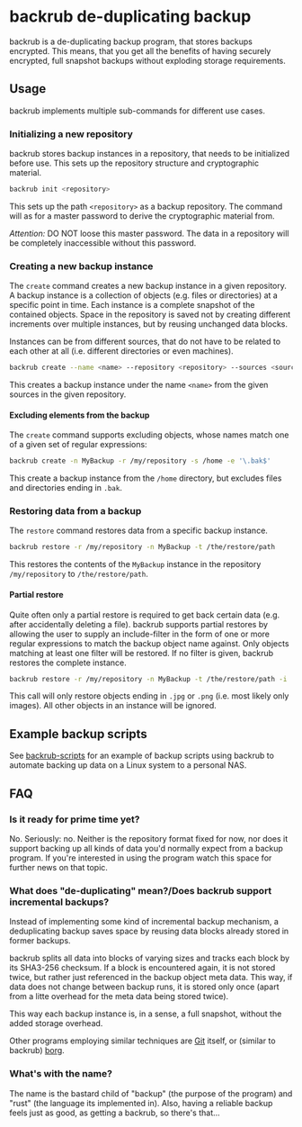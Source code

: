 # backrub de-duplicating backup

backrub is a de-duplicating backup program, that stores backups encrypted. This
means, that you get all the benefits of having securely encrypted, full snapshot
backups without exploding storage requirements.

## Usage

backrub implements multiple sub-commands for different use cases.

### Initializing a new repository

backrub stores backup instances in a repository, that needs to be initialized before
use. This sets up the repository structure and cryptographic material.

```sh
backrub init <repository>
```

This sets up the path `<repository>` as a backup repository. The command will as
for a master password to derive the cryptographic material from.

_Attention:_ DO NOT loose this master password. The data in a repository will be
completely inaccessible without this password.

### Creating a new backup instance

The `create` command creates a new backup instance in a given repository. A backup
instance is a collection of objects (e.g. files or directories) at a specific point
in time. Each instance is a complete snapshot of the contained objects. Space in
the repository is saved not by creating different increments over multiple instances,
but by reusing unchanged data blocks.

Instances can be from different sources, that do not have to be related to each
other at all (i.e. different directories or even machines).

```sh
backrub create --name <name> --repository <repository> --sources <source1> <source2> ...
```

This creates a backup instance under the name `<name>` from the given sources in
the given repository.

#### Excluding elements from the backup

The `create` command supports excluding objects, whose names match one of a given
set of regular expressions:

```sh
backrub create -n MyBackup -r /my/repository -s /home -e '\.bak$'
```

This create a backup instance from the `/home` directory, but excludes files
and directories ending in `.bak`.

### Restoring data from a backup

The `restore` command restores data from a specific backup instance. 

```sh
backrub restore -r /my/repository -n MyBackup -t /the/restore/path
```

This restores the contents of the `MyBackup` instance in the repository `/my/repository`
to `/the/restore/path`. 

#### Partial restore

Quite often only a partial restore is required to get back certain data (e.g.
after accidentally deleting a file). backrub supports partial restores by allowing
the user to supply an include-filter in the form of one or more regular expressions
to match the backup object name against. Only objects matching at least one filter
will be restored. If no filter is given, backrub restores the complete instance.

```sh
backrub restore -r /my/repository -n MyBackup -t /the/restore/path -i '\.jpg' '\.png'
```

This call will only restore objects ending in `.jpg` or `.png` (i.e. most likely
only images). All other objects in an instance will be ignored.

## Example backup scripts

See [backrub-scripts](https://github.com/DerNamenlose/backrub-scripts) for an example
of backup scripts using backrub to automate backing up data on a Linux system to a
personal NAS.

## FAQ

### Is it ready for prime time yet?

No. Seriously: no. Neither is the repository format fixed for now, nor does it
support backing up all kinds of data you'd normally expect from a backup
program. If you're interested in using the program watch this space for further
news on that topic.

### What does "de-duplicating" mean?/Does backrub support incremental backups?

Instead of implementing some kind of incremental backup mechanism, a
deduplicating backup saves space by reusing data blocks already stored in former
backups.

backrub splits all data into blocks of varying sizes and tracks each block by
its SHA3-256 checksum. If a block is encountered again, it is not stored twice,
but rather just referenced in the backup object meta data. This way, if data
does not change between backup runs, it is stored only once (apart from a litte
overhead for the meta data being stored twice).

This way each backup instance is, in a sense, a full snapshot, without the added
storage overhead.

Other programs employing similar techniques are [Git](https://git-scm.com/)
itself, or (similar to backrub) [borg](https://borgbackup.readthedocs.io/en/stable/).

### What's with the name?

The name is the bastard child of "backup" (the purpose of the program) and
"rust" (the language its implemented in). Also, having a reliable backup feels
just as good, as getting a backrub, so there's that...
